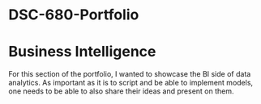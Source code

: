 # DSC-680-Portfolio
# Business Intelligence

For this section of the portfolio, I wanted to showcase the BI side of data analytics. 
As important as it is to script and be able to implement models, one needs to be able to
also share their ideas and present on them.
